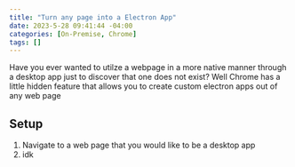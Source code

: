 ```yaml
---
title: "Turn any page into a Electron App"
date: 2023-5-28 09:41:44 -04:00
categories: [On-Premise, Chrome]
tags: []
---
```

Have you ever wanted to utilze a webpage in a more native manner through a desktop app just to discover that one does not exist? Well Chrome has a little hidden feature that allows you to create custom electron apps out of any web page

## Setup
1. Navigate to a web page that you would like to be a desktop app
2. idk